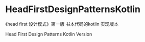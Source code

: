 # HeadFirstDesignPatternsKotlin
《head first 设计模式》第一版 书本代码的kotlin 实现版本

Head First Design Patterns Kotlin Version

